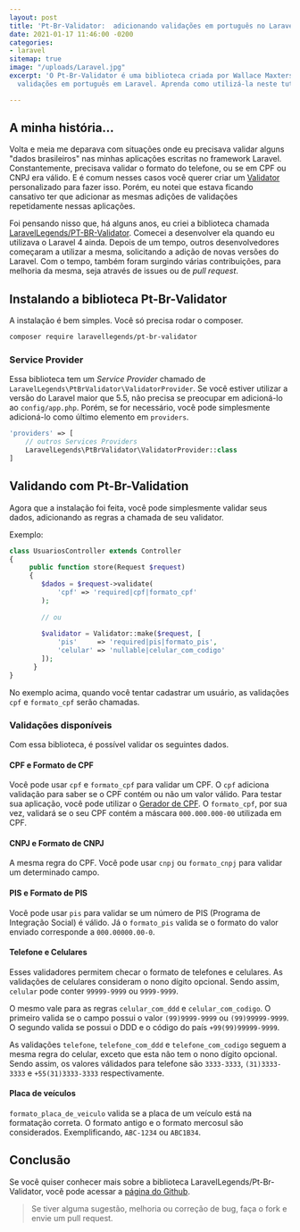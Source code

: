 ```yaml
---
layout: post
title: 'Pt-Br-Validator:  adicionando validações em português no Laravel'
date: 2021-01-17 11:46:00 -0200
categories:
- laravel
sitemap: true
image: "/uploads/Laravel.jpg"
excerpt: 'O Pt-Br-Validator é uma biblioteca criada por Wallace Maxters para adicionar
  validações em português em Laravel. Aprenda como utilizá-la neste tutorial. '

---
```

## A minha história...

Volta e meia me deparava com situações onde eu precisava validar alguns "dados brasileiros" nas minhas aplicações escritas no framework Laravel. Constantemente, precisava validar o formato do telefone, ou se em CPF ou CNPJ era válido. E é comum nesses casos você querer criar um [Validator](https://laravel.com/docs/8.x/validation) personalizado para fazer isso. Porém,  eu notei que estava ficando cansativo ter que adicionar as mesmas adições de validações repetidamente nessas aplicações.

Foi pensando nisso que, há alguns anos, eu criei a biblioteca chamada [LaravelLegends/PT-BR-Validator](https://github.com/LaravelLegends/pt-br-validator). Comecei a desenvolver ela quando eu utilizava o Laravel 4 ainda.  Depois de um tempo, outros desenvolvedores começaram a utilizar a mesma, solicitando a adição de novas versões do Laravel. Com o tempo, também foram surgindo várias contribuições, para melhoria da mesma, seja através de issues ou de _pull request_.

## Instalando a biblioteca Pt-Br-Validator

A instalação é bem simples. Você só precisa rodar o composer.

```bash
composer require laravellegends/pt-br-validator
```

### Service Provider

Essa biblioteca tem um _Service Provider_ chamado de `LaravelLegends\PtBrValidator\ValidatorProvider`. Se você estiver utilizar a versão do Laravel maior que 5.5, não precisa se preocupar em adicioná-lo ao `config/app.php`. Porém, se for necessário, você pode simplesmente adicioná-lo como último elemento em `providers`.

```php
'providers' => [
    // outros Services Providers
    LaravelLegends\PtBrValidator\ValidatorProvider::class
]
```

## Validando com Pt-Br-Validation

Agora que a instalação foi feita, você pode simplesmente validar seus dados, adicionando as regras a chamada de seu validator.

Exemplo:

```php
class UsuariosController extends Controller
{
     public function store(Request $request)
     {
     	$dados = $request->validate(
        	'cpf' => 'required|cpf|formato_cpf'
        );
        
        // ou 
        
        $validator = Validator::make($request, [
            'pis'     => 'required|pis|formato_pis',
            'celular' => 'nullable|celular_com_codigo'
        ]);
      }
}
```

No exemplo acima, quando você tentar cadastrar um usuário, as validações `cpf` e `formato_cpf` serão chamadas.

### Validações disponíveis

Com essa biblioteca,  é possível validar os seguintes dados.

#### CPF e Formato de CPF

Você pode usar `cpf` e `formato_cpf` para validar um CPF.
O `cpf` adiciona validação para saber se o CPF contém ou não um valor válido. Para testar sua aplicação, você pode utilizar o [Gerador de CPF](https://www.geradordecpf.org/).
O `formato_cpf`, por sua vez, validará se o seu CPF contém a máscara `000.000.000-00`  utilizada em CPF.

#### CNPJ e Formato de CNPJ

A mesma regra do CPF. Você pode usar `cnpj` ou `formato_cnpj` para validar um determinado campo.

#### PIS e Formato de PIS

Você pode usar `pis` para validar se um número de PIS (Programa de Integração Social) é válido. Já o `formato_pis` valida se o formato do valor enviado corresponde a `000.00000.00-0`.

#### Telefone e Celulares

Esses validadores permitem checar o formato de telefones e celulares.
As validações de celulares consideram o nono dígito opcional. Sendo assim, `celular` pode conter `99999-9999` ou `9999-9999`.

O mesmo vale para as regras `celular_com_ddd` e `celular_com_codigo`. O primeiro valida se o campo possui o valor `(99)9999-9999` ou `(99)99999-9999`. O segundo valida se possui o DDD e o código do país `+99(99)99999-9999`.

As validações `telefone`, `telefone_com_ddd` e `telefone_com_codigo` seguem a mesma regra do celular, exceto que esta não tem o nono dígito opcional. Sendo assim, os valores válidados para telefone são `3333-3333`, `(31)3333-3333` e `+55(31)3333-3333` respectivamente.

#### Placa de veículos

`formato_placa_de_veiculo` valida se a placa de um veículo está na formatação correta. O formato antigo e o formato mercosul são considerados. Exemplificando, `ABC-1234` ou `ABC1B34`.

## Conclusão

Se você quiser conhecer mais sobre a biblioteca LaravelLegends/Pt-Br-Validator, você pode acessar a [página do Github](https://github.com/LaravelLegends/pt-br-validator).

> Se tiver alguma sugestão, melhoria ou correção de bug, faça o fork e envie um pull request.